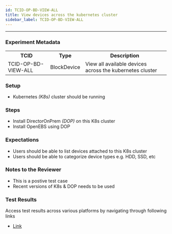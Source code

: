 ```yaml
---
id: TCID-OP-BD-VIEW-ALL
title: View devices across the kubernetes cluster
sidebar_label: TCID-OP-BD-VIEW-ALL
---
```

------

### Experiment Metadata

<table>
  <tr>
    <th> TCID </th>
    <th> Type </th>
    <th> Description </th>
  </tr>
  <tr>
    <td> TCID-OP-BD-VIEW-ALL </td>
    <td> BlockDevice </td>
    <td> View all available devices across the kubernetes cluster </td>
  </tr>
</table>

### Setup
- Kubernetes _(K8s)_ cluster should be running

### Steps
- Install DirectorOnPrem _(DOP)_ on this K8s cluster
- Install OpenEBS using DOP

### Expectations
- Users should be able to list devices attached to this K8s cluster
- Users should be able to categorize device types e.g. HDD, SSD, etc

### Notes to the Reviewer
- This is a postive test case
- Recent versions of K8s & DOP needs to be used

### Test Results
Access test results across various platforms by navigating through following links
- [Link]()